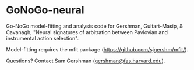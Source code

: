GoNoGo-neural
====

Go-NoGo model-fitting and analysis code for Gershman, Guitart-Masip, & Cavanagh, "Neural signatures of arbitration between Pavlovian and instrumental action selection".

Model-fitting requires the mfit package (https://github.com/sjgershm/mfit/).

Questions? Contact Sam Gershman (gershman@fas.harvard.edu).